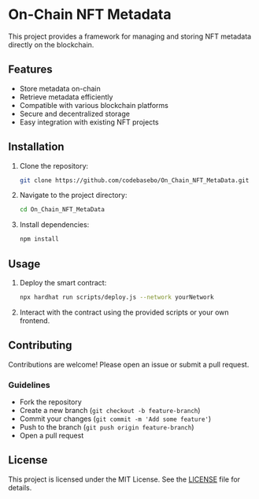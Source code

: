 # On-Chain NFT Metadata

This project provides a framework for managing and storing NFT metadata directly on the blockchain.

## Features

- Store metadata on-chain
- Retrieve metadata efficiently
- Compatible with various blockchain platforms
- Secure and decentralized storage
- Easy integration with existing NFT projects

## Installation

1. Clone the repository:
    ```bash
    git clone https://github.com/codebasebo/On_Chain_NFT_MetaData.git
    ```
2. Navigate to the project directory:
    ```bash
    cd On_Chain_NFT_MetaData
    ```
3. Install dependencies:
    ```bash
    npm install
    ```

## Usage

1. Deploy the smart contract:
    ```bash
    npx hardhat run scripts/deploy.js --network yourNetwork
    ```
2. Interact with the contract using the provided scripts or your own frontend.

## Contributing

Contributions are welcome! Please open an issue or submit a pull request.

### Guidelines

- Fork the repository
- Create a new branch (`git checkout -b feature-branch`)
- Commit your changes (`git commit -m 'Add some feature'`)
- Push to the branch (`git push origin feature-branch`)
- Open a pull request

## License

This project is licensed under the MIT License. See the [LICENSE](LICENSE) file for details.

